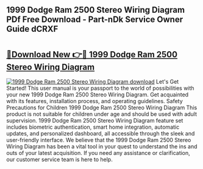 ## 1999 Dodge Ram 2500 Stereo Wiring Diagram PDf Free Download - Part-nDk Service Owner Guide dCRXF

# <h2><a href="http://dfsm5h.blite.top/?on=1999+Dodge+Ram+2500+Stereo+Wiring+Diagram">🔗Download New 👉🔴 1999 Dodge Ram 2500 Stereo Wiring Diagram</a></h2>

[![1999 Dodge Ram 2500 Stereo Wiring Diagram download](https://i.imgur.com/lujVjoI.png)](http://dfsm5h.blite.top/?on=1999+Dodge+Ram+2500+Stereo+Wiring+Diagram)
Let's Get Started! This user manual is your passport to the world of possibilities with your new 1999 Dodge Ram 2500 Stereo Wiring Diagram. Get acquainted with its features, installation process, and operating guidelines. Safety Precautions for Children 1999 Dodge Ram 2500 Stereo Wiring Diagram This product is not suitable for children under age and should be used with adult supervision. 1999 Dodge Ram 2500 Stereo Wiring Diagram feature set includes biometric authentication, smart home integration, automatic updates, and personalized dashboard, all accessible through the sleek and user-friendly interface. We believe that the 1999 Dodge Ram 2500 Stereo Wiring Diagram has been a vital tool in your quest to understand the ins and outs of your latest acquisition. If you need any assistance or clarification, our customer service team is here to help.
